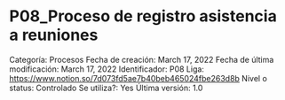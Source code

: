 # P08_Proceso de registro asistencia a reuniones

Categoría: Procesos
Fecha de creación: March 17, 2022
Fecha de última modificación: March 17, 2022
Identificador: P08
Liga: https://www.notion.so/7d073fd5ae7b40beb465024fbe263d8b
Nivel o status: Controlado
Se utiliza?: Yes
Última versión: 1.0